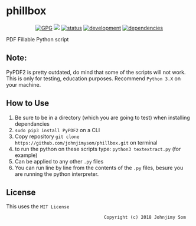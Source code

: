 # phillbox

<p align="center">
    <a href="#GPG">
        <img src="https://img.shields.io/badge/GPG-2.2.10-E52B50.svg"
            alt="GPG"></a>
    <a href="https://raw.githubusercontent.com/johnjimysom/phillbox/master/LICENSE" alt="MIT License">
        <img src="https://img.shields.io/badge/license-MIT-blue.svg"/></a>
    <a href="#status">
        <img src="https://img.shields.io/badge/status-working-green.svg"
            alt="status"></a>
    <a href="#development">
        <img src="https://img.shields.io/badge/development-on hold-FFA500.svg"
            alt="development"></a>
    <a href="#dependencies">
        <img src="https://img.shields.io/badge/pip3-PyPDF, PyPDF2 -yellowgreen.svg"
            alt="dependencies"></a>
</p>

PDF Fillable Python script

## Note:
PyPDF2 is pretty outdated, do mind that some of the scripts will not work. This is only for testing, education purposes. Recommend `Python 3.X` on your machine.

## How to Use

1. Be sure to be in a directory (which you are going to test) when installing dependancies
2. `sudo pip3 install PyPDF2` on a CLI
3. Copy repository `git clone https://github.com/johnjimysom/phillbox.git` on terminal
4. to run the python on these scripts type: `python3 textextract.py` (for example)
5. Can be applied to any other `.py` files
6. You can run line by line from the contents of the `.py` files, besure you are running the python interpreter.

## License
This uses the `MIT License`


                                         Copyright (c) 2018 Johnjimy Som
